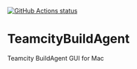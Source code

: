 [![GitHub Actions status](https://github.com/jonashaude/TeamcityBuildAgent/workflows/Release/badge.svg)](https://github.com/jonashaude/TeamcityBuildAgent/actions)

# TeamcityBuildAgent
Teamcity BuildAgent GUI for Mac

